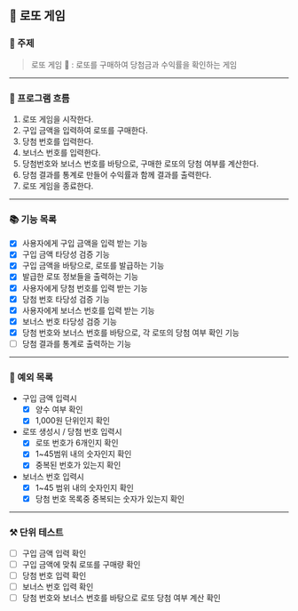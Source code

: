 ## 🎊 로또 게임
### 📌 주제 

> 로또 게임 🎉 : 로또를 구매하여 당첨금과 수익률을 확인하는 게임
---
### 📍 프로그램 흐름 
1. 로또 게임을 시작한다.
2. 구입 금액을 입력하여 로또를 구매한다.
3. 당첨 번호를 입력한다.
4. 보너스 번호를 입력한다.
5. 당첨번호와 보너스 번호를 바탕으로, 구매한 로또의 당첨 여부를 계산한다.
6. 당첨 결과를 통계로 만들어 수익률과 함께 결과를 출력한다.
7. 로또 게임을 종료한다.

---
### 📚 기능 목록
- [x] 사용자에게 구입 금액을 입력 받는 기능
- [x] 구입 금액 타당성 검증 기능
- [x] 구입 금액을 바탕으로, 로또를 발급하는 기능
- [x] 발급한 로또 정보들을 출력하는 기능
- [x] 사용자에게 당첨 번호를 입력 받는 기능
- [x] 당첨 번호 타당성 검증 기능
- [x] 사용자에게 보너스 번호를 입력 받는 기능
- [x] 보너스 번호 타당성 검증 기능
- [x] 당첨 번호와 보너스 번호를 바탕으로, 각 로또의 당첨 여부 확인 기능
- [ ] 당첨 결과를 통계로 출력하는 기능

---
### 📒 예외 목록 
- 구입 금액 입력시
  - [x] 양수 여부 확인
  - [x] 1,000원 단위인지 확인
- 로또 생성시 / 당첨 번호 입력시
  - [x] 로또 번호가 6개인지 확인
  - [x] 1~45범위 내의 숫자인지 확인
  - [x] 중복된 번호가 있는지 확인
- 보너스 번호 입력시
  - [x] 1~45 범위 내의 숫자인지 확인
  - [x] 당첨 번호 목록중 중복되는 숫자가 있는지 확인

---
### ⚒️ 단위 테스트
- [ ] 구입 금액 입력 확인
- [ ] 구입 금액에 맞춰 로또를 구매량 확인
- [ ] 당첨 번호 입력 확인
- [ ] 보너스 번호 입력 확인
- [ ] 당첨 번호와 보너스 번호를 바탕으로 로또 당첨 여부 계산 확인
